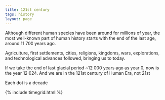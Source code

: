 ```yaml
---
title: 121st century
tags: history
layout: page
---
```



Although different human species have been around for millions of year, the most well-known part of human history starts with the end of the last age, around 11 700 years ago. 

Agriculture, first settlements, cities, religions, kingdoms, wars, explorations, and technological advances followed, bringing us to today. 

If we take the end of last glacial period ~12 000 years ago as year 0, now is the year 12 024. And we are in the 121st century of Human Era, not 21st

Each dot is a decade 

{% include timegrid.html %}
